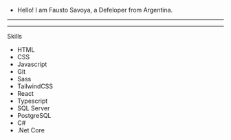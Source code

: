 - Hello! I am Fausto Savoya, a Defeloper from Argentina. 

----


----

 Skills
 - HTML
 - CSS
 - Javascript
 - Git
 - Sass
 - TailwindCSS
 - React
 - Typescript
 - SQL Server
 - PostgreSQL
 - C#
 - .Net Core
<!---
FaustoSav/FaustoSav is a ✨ special ✨ repository because its `README.md` (this file) appears on your GitHub profile.
You can click the Preview link to take a look at your changes.
--->
